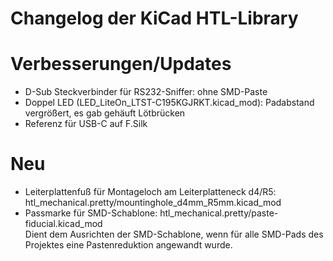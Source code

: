 Changelog der KiCad HTL-Library
===============================

# Verbesserungen/Updates
* D-Sub Steckverbinder für RS232-Sniffer: ohne SMD-Paste
* Doppel LED (LED_LiteOn_LTST-C195KGJRKT.kicad_mod): Padabstand vergrößert, es gab gehäuft Lötbrücken
* Referenz für USB-C auf F.Silk

# Neu
* Leiterplattenfuß für Montageloch am Leiterplatteneck d4/R5: htl_mechanical.pretty/mountinghole_d4mm_R5mm.kicad_mod
* Passmarke für SMD-Schablone: htl_mechanical.pretty/paste-fiducial.kicad_mod  
  Dient dem Ausrichten der SMD-Schablone, wenn für alle SMD-Pads des Projektes eine Pastenreduktion angewandt wurde. 
